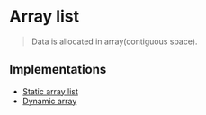 # Array list

> Data is allocated in array(contiguous space).

## Implementations

- [Static array list][static_arraylist_link]
- [Dynamic array][dynamic_array_link]

[static_arraylist_link]: <./StaticArrayList>
[dynamic_array_link]: <./DynamicArray>
